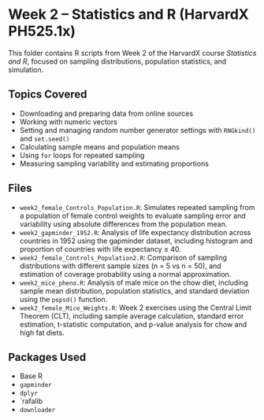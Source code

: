 # Week 2 – Statistics and R (HarvardX PH525.1x)

This folder contains R scripts from Week 2 of the HarvardX course *Statistics and R*, focused on sampling distributions, population statistics, and simulation.

## Topics Covered

- Downloading and preparing data from online sources
- Working with numeric vectors
- Setting and managing random number generator settings with `RNGkind()` and `set.seed()`
- Calculating sample means and population means
- Using `for` loops for repeated sampling
- Measuring sampling variability and estimating proportions

## Files

- `week2_female_Controls_Population.R`: Simulates repeated sampling from a population of female control weights to evaluate sampling error and variability using absolute differences from the population mean.
- `week2_gapminder_1952.R`: Analysis of life expectancy distribution across countries in 1952 using the gapminder dataset, including histogram and proportion of countries with life expectancy ≤ 40.
- `week2_female_Controls_Population2.R`: Comparison of sampling distributions with different sample sizes (n = 5 vs n = 50), and estimation of coverage probability using a normal approximation.
- `week2_mice_pheno.R`: Analysis of male mice on the chow diet, including sample mean distribution, population statistics, and standard deviation using the `popsd()` function.
- `week2_female_Mice_Weights.R`: Week 2 exercises using the Central Limit Theorem (CLT), including sample average calculation, standard error estimation, t-statistic computation, and p-value analysis for chow and high fat diets.

## Packages Used

- Base R
- `gapminder`
- `dplyr`
- `rafalib
- `downloader`
